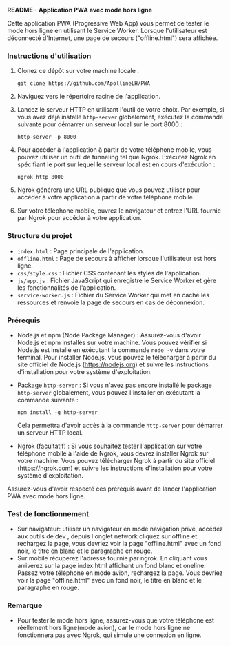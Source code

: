 
**README - Application PWA avec mode hors ligne**

Cette application PWA (Progressive Web App) vous permet de tester le mode hors ligne en utilisant le Service Worker. Lorsque l'utilisateur est déconnecté d'Internet, une page de secours ("offline.html") sera affichée.

### Instructions d'utilisation


1. Clonez ce dépôt sur votre machine locale :

   ```
   git clone https://github.com/ApollineLH/PWA
   ```

2. Naviguez vers le répertoire racine de l'application.

3. Lancez le serveur HTTP en utilisant l'outil de votre choix. Par exemple, si vous avez déjà installé `http-server` globalement, exécutez la commande suivante pour démarrer un serveur local sur le port 8000 :

   ```
   http-server -p 8000
   ```

4. Pour accéder à l'application à partir de votre téléphone mobile, vous pouvez utiliser un outil de tunneling tel que Ngrok. Exécutez Ngrok en spécifiant le port sur lequel le serveur local est en cours d'exécution :

   ```
   ngrok http 8000
   ```

5. Ngrok générera une URL publique que vous pouvez utiliser pour accéder à votre application à partir de votre téléphone mobile.

6. Sur votre téléphone mobile, ouvrez le navigateur et entrez l'URL fournie par Ngrok pour accéder à votre application.


### Structure du projet

- `index.html` : Page principale de l'application.
- `offline.html` : Page de secours à afficher lorsque l'utilisateur est hors ligne.
- `css/style.css` : Fichier CSS contenant les styles de l'application.
- `js/app.js` : Fichier JavaScript qui enregistre le Service Worker et gère les fonctionnalités de l'application.
- `service-worker.js` : Fichier du Service Worker qui met en cache les ressources et renvoie la page de secours en cas de déconnexion.

### Prérequis

- Node.js et npm (Node Package Manager) : Assurez-vous d'avoir Node.js et npm installés sur votre machine. Vous pouvez vérifier si Node.js est installé en exécutant la commande `node -v` dans votre terminal. Pour installer Node.js, vous pouvez le télécharger à partir du site officiel de Node.js (https://nodejs.org) et suivre les instructions d'installation pour votre système d'exploitation.

- Package `http-server` : Si vous n'avez pas encore installé le package `http-server` globalement, vous pouvez l'installer en exécutant la commande suivante :

  ```
  npm install -g http-server
  ```

  Cela permettra d'avoir accès à la commande `http-server` pour démarrer un serveur HTTP local.

- Ngrok (facultatif) : Si vous souhaitez tester l'application sur votre téléphone mobile à l'aide de Ngrok, vous devrez installer Ngrok sur votre machine. Vous pouvez télécharger Ngrok à partir du site officiel (https://ngrok.com) et suivre les instructions d'installation pour votre système d'exploitation.

Assurez-vous d'avoir respecté ces prérequis avant de lancer l'application PWA avec mode hors ligne.

### Test de fonctionnement 

- Sur navigateur:
utiliser un navigateur en mode navigation privé, accédez aux outils de dev , depuis l'onglet network cliquez sur offline et rechargez la page, vous devriez voir la page "offline.html" avec un fond noir, le titre en blanc et le paragraphe en rouge.
- Sur mobile récuperez l'adresse fournie par ngrok. En cliquant vous arriverez sur la page index.html affichant un fond blanc et oneline. Passez votre téléphone en mode avion, rechargez la page. Vous devriez voir la page "offline.html" avec un fond noir, le titre en blanc et le paragraphe en rouge.

### Remarque

- Pour tester le mode hors ligne, assurez-vous que votre téléphone est réellement hors ligne(mode avion), car le mode hors ligne ne fonctionnera pas avec Ngrok, qui simule une connexion en ligne.

